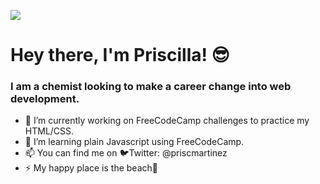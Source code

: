 ![](https://unsplash.com/photos/W8KTS-mhFUE)
# Hey there, I'm Priscilla! 😎

### I am a chemist looking to make a career change into web development.
<!--
**priscillacodes/priscillacodes** is a ✨ _special_ ✨ repository because its `README.md` (this file) appears on your GitHub profile.-->

- 🔭 I’m currently working on FreeCodeCamp challenges to practice my HTML/CSS.
- 🌱 I’m learning plain Javascript using FreeCodeCamp.
- 📫 You can find me on 🐦Twitter: @priscmartinez
- ⚡ My happy place is the beach🌅
